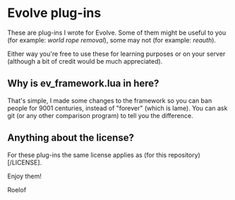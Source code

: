 Evolve plug-ins
===============

These are plug-ins I wrote for Evolve. Some of them might be useful to you (for example: *world rope removal*), some may not (for example: *reauth*).

Either way you're free to use these for learning purposes or on your server (although a bit of credit would be much appreciated).

## Why is ev_framework.lua in here?
That's simple, I made some changes to the framework so you can ban people for 9001 centuries, instead of "forever" (which is lame).
You can ask git (or any other comparison program) to tell you the difference.


## Anything about the license?
For these plug-ins the same license applies as (for this repository)[/LICENSE].

Enjoy them!

Roelof
